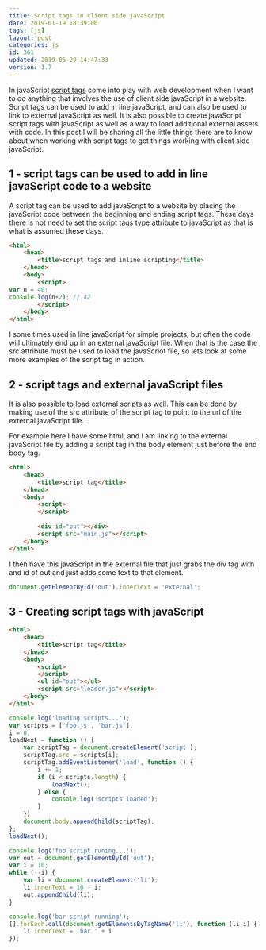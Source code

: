 ```yaml
---
title: Script tags in client side javaScript
date: 2019-01-19 18:39:00
tags: [js]
layout: post
categories: js
id: 361
updated: 2019-05-29 14:47:33
version: 1.7
---
```


In javaScript [script tags](https://developer.mozilla.org/en-US/docs/Web/HTML/Element/script) come into play with web development when I want to do anything that involves the use of client side javaScript in a website. Script tags can be used to add in line javaScript, and can also be used to link to external javaScript as well. It is also possible to create javaScript script tags with javaScript as well as a way to load additional external assets with code. In this post I will be sharing all the little things there are to know about when working with script tags to get things working with client side javaScript.

<!-- more -->

## 1 - script tags can be used to add in line javaScript code to a website

A script tag can be used to add javaScript to a website by placing the javaScript code between the beginning and ending script tags. These days there is not need to set the script tags type attribute to javaScript as that is what is assumed these days.

```html
<html>
    <head>
        <title>script tags and inline scripting</title>
    </head>
    <body>
        <script>
var n = 40;
console.log(n+2); // 42
        </script>
    </body>
</html>
```

I some times used in line javaScript for simple projects, but often the code will ultimately end up in an external javaScript file. When that is the case the src attribute must be used to load the javaScriot file, so lets look at some more examples of the script tag in action.

## 2 - script tags and external javaScript files

It is also possible to load external scripts as well. This can be done by making use of the src attribute of the script tag to point to the url of the external javaScript file.

For example here I have some html, and I am linking to the external javaScript file by adding a script tag in the body element just before the end body tag.

```html
<html>
    <head>
        <title>script tag</title>
    </head>
    <body>
        <script>
        </script>
        
        <div id="out"></div>
        <script src="main.js"></script>
    </body>
</html>
```

I then have this javaScript in the external file that just grabs the div tag with and id of out and just adds some text to that element.

```js
document.getElementById('out').innerText = 'external';
```

## 3 - Creating script tags with javaScript

```html
<html>
    <head>
        <title>script tag</title>
    </head>
    <body>
        <script>
        </script>
        <ul id="out"></ul>
        <script src="loader.js"></script>
    </body>
</html>
```

```js
console.log('loading scripts...');
var scripts = ['foo.js', 'bar.js'],
i = 0,
loadNext = function () {
    var scriptTag = document.createElement('script');
    scriptTag.src = scripts[i];
    scriptTag.addEventListener('load', function () {
        i += 1;
        if (i < scripts.length) {
            loadNext();
        } else {
            console.log('scripts loaded');
        }
    })
    document.body.appendChild(scriptTag);
};
loadNext();
```

```js
console.log('foo script runing...');
var out = document.getElementById('out');
var i = 10;
while (--i) {
    var li = document.createElement('li');
    li.innerText = 10 - i;
    out.appendChild(li);
}
```

```js
console.log('bar script running');
[].forEach.call(document.getElementsByTagName('li'), function (li,i) {
    li.innerText = 'bar ' + i
});
```